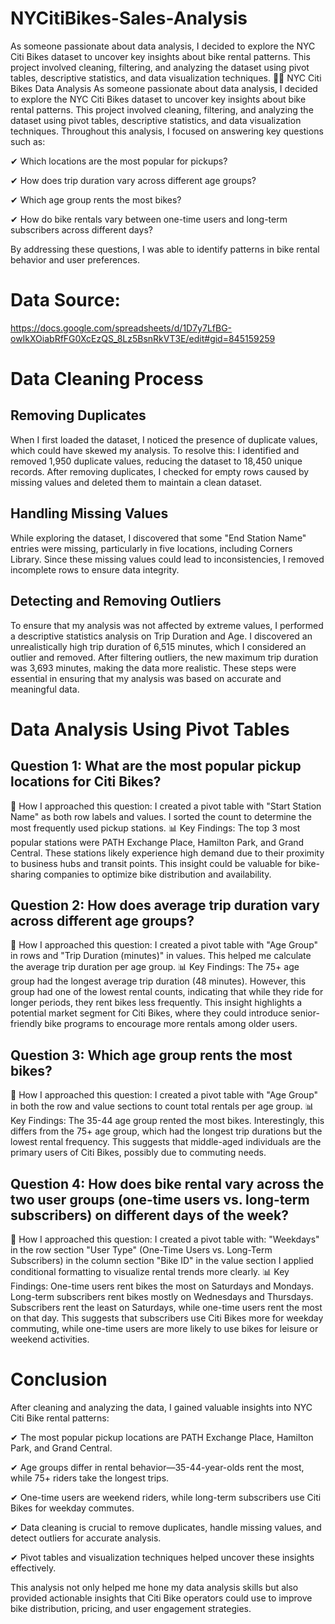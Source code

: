 # NYCitiBikes-Sales-Analysis
As someone passionate about data analysis, I decided to explore the NYC Citi Bikes dataset to uncover key insights about bike rental patterns. This project involved cleaning, filtering, and analyzing the dataset using pivot tables, descriptive statistics, and data visualization techniques.
🚴‍♂ NYC Citi Bikes Data Analysis
As someone passionate about data analysis, I decided to explore the NYC Citi Bikes dataset to uncover key insights about bike rental patterns. This project involved cleaning, filtering, and analyzing the dataset using pivot tables, descriptive statistics, and data visualization techniques.
Throughout this analysis, I focused on answering key questions such as:

✔ Which locations are the most popular for pickups?

✔ How does trip duration vary across different age groups?

✔ Which age group rents the most bikes?

✔ How do bike rentals vary between one-time users and long-term subscribers across different days?

By addressing these questions, I was able to identify patterns in bike rental behavior and user preferences.
# Data Source:
https://docs.google.com/spreadsheets/d/1D7y7LfBG-owIkXOiabRfFG0XcEzQS_8Lz5BsnRkVT3E/edit#gid=845159259
# Data Cleaning Process
## Removing Duplicates
When I first loaded the dataset, I noticed the presence of duplicate values, which could have skewed my analysis. To resolve this:
I identified and removed 1,950 duplicate values, reducing the dataset to 18,450 unique records.
After removing duplicates, I checked for empty rows caused by missing values and deleted them to maintain a clean dataset.
## Handling Missing Values
While exploring the dataset, I discovered that some "End Station Name" entries were missing, particularly in five locations, including Corners Library.
Since these missing values could lead to inconsistencies, I removed incomplete rows to ensure data integrity.
## Detecting and Removing Outliers
To ensure that my analysis was not affected by extreme values, I performed a descriptive statistics analysis on Trip Duration and Age.
I discovered an unrealistically high trip duration of 6,515 minutes, which I considered an outlier and removed.
After filtering outliers, the new maximum trip duration was 3,693 minutes, making the data more realistic.
These steps were essential in ensuring that my analysis was based on accurate and meaningful data.

# Data Analysis Using Pivot Tables
## Question 1: What are the most popular pickup locations for Citi Bikes?
📌 How I approached this question:
I created a pivot table with "Start Station Name" as both row labels and values.
I sorted the count to determine the most frequently used pickup stations.
📊 Key Findings:
The top 3 most popular stations were PATH Exchange Place, Hamilton Park, and Grand Central.
These stations likely experience high demand due to their proximity to business hubs and transit points.
This insight could be valuable for bike-sharing companies to optimize bike distribution and availability.

## Question 2: How does average trip duration vary across different age groups?
📌 How I approached this question:
I created a pivot table with "Age Group" in rows and "Trip Duration (minutes)" in values.
This helped me calculate the average trip duration per age group.
📊 Key Findings:
The 75+ age group had the longest average trip duration (48 minutes).
However, this group had one of the lowest rental counts, indicating that while they ride for longer periods, they rent bikes less frequently.
This insight highlights a potential market segment for Citi Bikes, where they could introduce senior-friendly bike programs to encourage more rentals among older users.

## Question 3: Which age group rents the most bikes?
📌 How I approached this question:
I created a pivot table with "Age Group" in both the row and value sections to count total rentals per age group.
📊 Key Findings:
The 35-44 age group rented the most bikes.
Interestingly, this differs from the 75+ age group, which had the longest trip durations but the lowest rental frequency.
This suggests that middle-aged individuals are the primary users of Citi Bikes, possibly due to commuting needs.

## Question 4: How does bike rental vary across the two user groups (one-time users vs. long-term subscribers) on different days of the week?
📌 How I approached this question:
I created a pivot table with:
"Weekdays" in the row section
"User Type" (One-Time Users vs. Long-Term Subscribers) in the column section
"Bike ID" in the value section
I applied conditional formatting to visualize rental trends more clearly.
📊 Key Findings:
One-time users rent bikes the most on Saturdays and Mondays.
Long-term subscribers rent bikes mostly on Wednesdays and Thursdays.
Subscribers rent the least on Saturdays, while one-time users rent the most on that day.
This suggests that subscribers use Citi Bikes more for weekday commuting, while one-time users are more likely to use bikes for leisure or weekend activities.

# Conclusion
After cleaning and analyzing the data, I gained valuable insights into NYC Citi Bike rental patterns:

✔ The most popular pickup locations are PATH Exchange Place, Hamilton Park, and Grand Central.

✔ Age groups differ in rental behavior—35-44-year-olds rent the most, while 75+ riders take the longest trips.

✔ One-time users are weekend riders, while long-term subscribers use Citi Bikes for weekday commutes.

✔ Data cleaning is crucial to remove duplicates, handle missing values, and detect outliers for accurate analysis.

✔ Pivot tables and visualization techniques helped uncover these insights effectively.

This analysis not only helped me hone my data analysis skills but also provided actionable insights that Citi Bike operators could use to improve bike distribution, pricing, and user engagement strategies.
